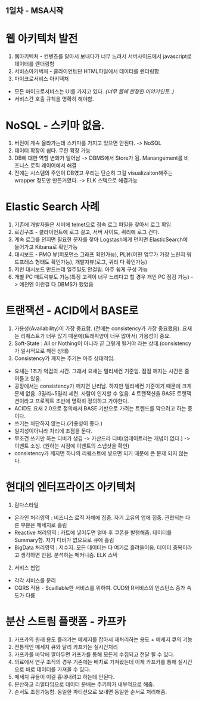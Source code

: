 ## 1일차 - MSA시작
# 웹 아키텍처 발전
1. 웹아키텍처 - 컨텐츠를 말아서 보내다가 너무 느려서 서버사이드에서 javascript로 데이터를 렌더링함
2. 서비스아키텍처 - 클라이언트단 HTML파일에서 데이터를 렌더링함
3. 마이크로서비스 아키텍처 
  - 모든 마이크로서비스는 UI를 가지고 있다. *(너무 웹에 한정된 이야기인듯..)*
  - 서비스간 호출 규칙을 명확히 해야함.

# NoSQL - 스키마 없음.
1. 버전이 계속 올라가는데 스키마를 가지고 있으면 안된다. -> NoSQL
2. 데이터 확장이 쉽다. 무한 확장 가능
3. DB에 대한 역할 변화가 일어남 -> DBMS에서 Store가 됨. Manangement를 비즈니스 로직 레이어에서 해결
4. 전에는 시스템의 주인이 DB였고 우리는 단순히 그걸 visualizaiton해주는 wrapper 정도만 만든거였다.
-> ELK 스택으로 해결가능


# Elastic Search 사례
1. 기존에 개발자들은 서버에 telnet으로 접속 로그 파일을 찾아서 로그 확임
2. 로깅구조 - 클라이언트에 로그 걸고, 서버 사이드, 쿼리에 로그 건다.
3. 계속 로그를 던지면 필요한 문자를 찾아 Logstash에게 던지면 ElasticSearch에 들어가고 Kibana로 확인가능
4. 대시보드 - PMO 뷰(퍼포먼스 그래프 확인가능), PL뷰(어떤 업무가 가장 느린지 워드프레스 형태도 확인가능), 개발자뷰(로그, 쿼리 다 확인가능)
5. 저런 대시보드 만드는데 일주일도 안걸림. 아주 쉽게 구성 가능
6. 개별 PC 매트릭뷰도 가능(특정 고객이 너무 느리다고 할 경우 개인 PC 점검 가능)
-> 예전엔 이런걸 다 DBMS가 했었음

# 트랜잭션 - ACID에서 BASE로
1. 가용성(Availability)이 가장 중요함. (전에는 consistency가 가장 중요했음).
   요새는 리퀘스트가 너무 많기 때문에(트래픽양이 너무 많아서) 가용성이 중요.
2. Soft-State : All or Nothing이 아니라 곧 그렇게 될거야 라는 상태.(consistency가 일시적으로 깨진 상태)
3. Consistency가 깨지는 주기는 아주 상대적임.
  - 요새는 1초가 억겁의 시간. 그래서 요새는 밀리세컨 기준임. 점점 깨지는 시간은 줄어들고 있음.
  - 공장에서는 consistency가 깨지면 난리남. 하지만 밀리세컨 기준이기 때문에 크게 문제 없음. 3밀리~5밀리 세컨. 사람이 인지할 수 없음.
4 트랜잭션을 BASE 트랜잭션이라고 프로젝트 초반에 명확히 정의하고 가야한다.
  - ACID도 요새 2.0으로 정의해서 BASE 기반으로 가려는 트렌드를 막으려고 하는 중이다.
  - 쓰기는 차단하지 않는다.(가용성이 좋다.)
  - 일치성이아니라 처리에 초점을 둔다.
  - 무조건 쓰기만 하는 디비가 생김 -> 카산드라 디비(업데이트라는 개념이 없다.)
    -> 이벤트 소싱. (원하는 시점에 이벤트의 스냅샷을 확인)
  - consistency가 깨지면 하나의 리퀘스트에 넣으면 되기 때문에 큰 문제 되지 않는다.

# 현대의 엔터프라이즈 아키텍처
1. 람다스타일
  * 온라인 처리영역 : 비즈니스 로직 자체에 집중. 자기 고유의 업에 집중. 관련되는 다른 부분은 메세지로 흘림
  * Reactive 처리영역 : 카트에 넣어두면 얼마 후 쿠폰을 발행해줌. 데이터를 Summary함. 자기 디비가 없으므로 큐에 흘림
  * BigData 처리영역 : 저수지. 모든 데이터는 다 여기로 흘려들어옴. 데이터 중복이라고 생각하면 안됨. 분석하는 메커니즘. ELK 스택
2. 서비스 협업
  * 각각 서비스를 분리
  * CQRS 적용 - Scaillable한 서비스를 위하여. CUD와 R서비스의 인스턴스 증가 속도가 다름

# 분산 스트림 플랫폼 - 카프카
1. 카프카의 원래 용도 흘러가는 메세지를 잡아서 재처리하는 용도 + 메세지 큐의 기능
2. 전통적인 메세지 큐와 달리 카프카는 실시간처리
3. 카프카를 바닥에 깔아두면 카프카를 통해 모든게 수집되고 전달 될 수 있다.
4. 의료에서 연구 조직의 경우 기존에는 배치로 가져왔는데 이제 카프카를 통해 실시간으로 바로 데이터를 가져올 수 있다.
5. 메세지 큐들이 이걸 흉내내려고 하는데 안된다. 
6. 분산하고 리얼타임으로 데이터 분배는 주키퍼가 내부적으로 해줌.
7. 순서도 조정가능함. 동일한 파티션으로 보내면 동일한 순서로 처리해줌.

